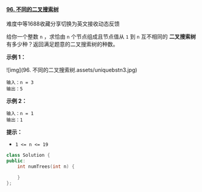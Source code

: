 #### [96. 不同的二叉搜索树](https://leetcode-cn.com/problems/unique-binary-search-trees/)

难度中等1688收藏分享切换为英文接收动态反馈

给你一个整数 `n` ，求恰由 `n` 个节点组成且节点值从 `1` 到 `n` 互不相同的 **二叉搜索树** 有多少种？返回满足题意的二叉搜索树的种数。

 

**示例 1：**

![img](96. 不同的二叉搜索树.assets/uniquebstn3.jpg)

```
输入：n = 3
输出：5
```

**示例 2：**

```
输入：n = 1
输出：1
```

 

**提示：**

- `1 <= n <= 19`



```cpp
class Solution {
public:
    int numTrees(int n) {

    }
};
```

